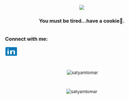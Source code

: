 <p align='center'><img  src='https://media.giphy.com/media/PkSHEWBqHKBt0R48rL/giphy.gif'></p>
<h3 align="center">You must be tired...have a cookie🍪.</h3>
<h1></h1>
<h3 align="left">Connect with me:</h3>
<p align="left">
<a href="https://linkedin.com/in/satyam-tomar-0873a91b0" target="blank"><img align="center" src="./img/ic_linkedin.svg" alt="satyam-tomar-0873a91b0" height="30" width="40" /></a>
</p>
<br>
<p align="center">&nbsp;<img  src="https://github-readme-stats.vercel.app/api?username=satyamtomar&show_icons=true&locale=en" alt="satyamtomar" /></p>
<br>
<p align="center"><img  src="https://github-readme-streak-stats.herokuapp.com/?user=satyamtomar&theme=default" alt="satyamtomar" /></p>
